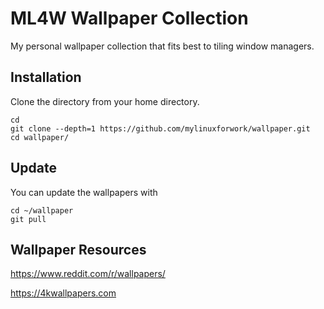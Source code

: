 # ML4W Wallpaper Collection

My personal wallpaper collection that fits best to tiling window managers.

## Installation

Clone the directory from your home directory.

```text
cd
git clone --depth=1 https://github.com/mylinuxforwork/wallpaper.git
cd wallpaper/
```

## Update

You can update the wallpapers with

```text
cd ~/wallpaper
git pull
```

## Wallpaper Resources

<https://www.reddit.com/r/wallpapers/>

<https://4kwallpapers.com>

